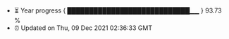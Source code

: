 - ⏳ Year progress { ████████████████████████████▁▁ } 93.73 %
- ⏰ Updated on Thu, 09 Dec 2021 02:36:33 GMT


